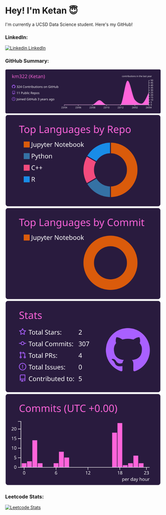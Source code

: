 # Hey! I'm Ketan 😇

I'm currently a UCSD Data Science student. Here's my GitHub!

### LinkedIn:
[![Linkedin]([https://www.linkedin.com/ketan-mittal322]) LinkedIn]([https://www.linkedin.com/ketan-mittal322])
&nbsp;

### GitHub Summary:

[![](https://raw.githubusercontent.com/km322/km322/master/profile-summary-card-output/jolly/0-profile-details.svg)](https://github.com/vn7n24fzkq/github-profile-summary-cards)
[![](https://raw.githubusercontent.com/km322/km322/master/profile-summary-card-output/jolly/1-repos-per-language.svg)](https://github.com/vn7n24fzkq/github-profile-summary-cards) [![](https://raw.githubusercontent.com/km322/km322/master/profile-summary-card-output/jolly/2-most-commit-language.svg)](https://github.com/vn7n24fzkq/github-profile-summary-cards)
[![](https://raw.githubusercontent.com/km322/km322/master/profile-summary-card-output/jolly/3-stats.svg)](https://github.com/vn7n24fzkq/github-profile-summary-cards) [![](https://raw.githubusercontent.com/km322/km322/master/profile-summary-card-output/jolly/4-productive-time.svg)](https://github.com/vn7n24fzkq/github-profile-summary-cards)

### Leetcode Stats:

[![Leetcode Stats](https://leetcard.jacoblin.cool/StickyRice322?ext=heatmap&theme=unicorn)](https://leetcode.com/StickyRice322)


